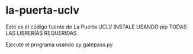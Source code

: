 # la-puerta-uclv

Este es el código fuente de La Puerta UCLV
INSTALE USANDO pip TODAS LAS LIBRERÍAS REQUERIDAS

Ejecute el programa usando 
py gatepass.py
